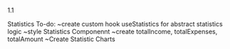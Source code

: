 1.1

Statistics To-do:
~create custom hook useStatistics for abstract statistics logic
~style Statistics Componennt
~create totalIncome, totalExpenses, totalAmount
~Create Statistic Charts
